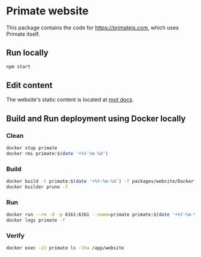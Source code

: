 # Primate website

This package contains the code for https://primatejs.com, which uses Primate
itself.

## Run locally

```sh
npm start
```

## Edit content

The website's static content is located at [root docs][docs].

[docs]: https://github.com/primatejs/primate/tree/master/docs

## Build and Run deployment using Docker locally

### Clean
```sh
docker stop primate
docker rmi primate:$(date '+%Y-%m-%d')
```

### Build
```sh
docker build -t primate:$(date '+%Y-%m-%d') -f packages/website/Dockerfile .
docker builder prune -f
```

### Run
```sh
docker run --rm -d -p 6161:6161 --name=primate primate:$(date '+%Y-%m-%d')
docker logs primate -f
```

### Verify
```sh
docker exec -it primate ls -lha /app/website
```
